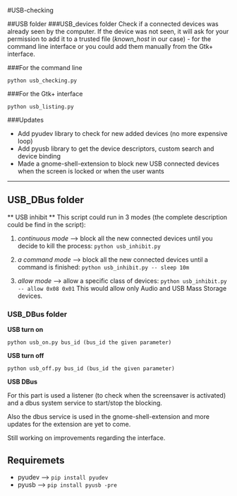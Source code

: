 #USB-checking

##USB folder
###USB_devices folder
Check if a connected devices was already seen by the computer.
If the device was not seen, it will ask for your permission to add it
to a trusted file (*known_host* in our case) - for the command line interface or
you could add them manually from the Gtk+ interface.

###For the command line

```python usb_checking.py```

###For the Gtk+ interface

```python usb_listing.py```


###Updates
* Add pyudev library to check for new added devices (no more expensive loop)
* Add pyusb library to get the device descriptors, custom search and device binding
* Made a gnome-shell-extension to block new USB connected devices when the screen
is locked or when the user wants

---
## USB_DBus folder

** USB inhibit **
This script could run in 3 modes (the complete description could be find in the
script):

1. *continuous mode* --> block all the new connected devices until you decide
to kill the process:
```python usb_inhibit.py```

2. *a command mode* --> block all the new connected devices until a command
is finished:
```python usb_inhibit.py -- sleep 10m```

3. *allow mode* --> allow a specific class of devices:
```python usb_inhibit.py -- allow 0x08 0x01```
This would allow only Audio and USB Mass Storage devices.

### USB_DBus folder

**USB turn on**

```python usb_on.py bus_id (bus_id the given parameter)```

**USB turn off**

```python usb_off.py bus_id (bus_id the given parameter)```

**USB DBus**

For this part is used a listener (to check when the screensaver is activated)
and a dbus system service to start/stop the blocking.

Also the dbus service is used in the gnome-shell-extension and more updates for
the extension are yet to come.

Still working on improvements regarding the interface.

## Requiremets
* pyudev --> ```pip install pyudev```
* pyusb --> ```pip install pyusb -pre```
